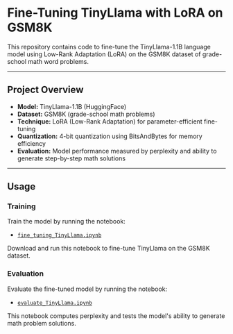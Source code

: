 # Fine-Tuning TinyLlama with LoRA on GSM8K

This repository contains code to fine-tune the TinyLlama-1.1B language model using Low-Rank Adaptation (LoRA) on the GSM8K dataset of grade-school math word problems.

---

## Project Overview

- **Model:** TinyLlama-1.1B (HuggingFace)
- **Dataset:** GSM8K (grade-school math problems)
- **Technique:** LoRA (Low-Rank Adaptation) for parameter-efficient fine-tuning
- **Quantization:** 4-bit quantization using BitsAndBytes for memory efficiency
- **Evaluation:** Model performance measured by perplexity and ability to generate step-by-step math solutions

---

## Usage

### Training

Train the model by running the notebook:

- [`fine_tuning_TinyLlama.ipynb`](fine_tuning_TinyLlama.ipynb)

Download and run this notebook to fine-tune TinyLlama on the GSM8K dataset.

### Evaluation

Evaluate the fine-tuned model by running the notebook:

- [`evaluate_TinyLlama.ipynb`](evaluate_TinyLlama.ipynb)

This notebook computes perplexity and tests the model's ability to generate math problem solutions.
